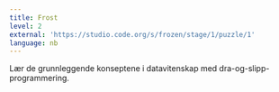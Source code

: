 ```yaml
---
title: Frost
level: 2
external: 'https://studio.code.org/s/frozen/stage/1/puzzle/1'
language: nb
---
```


Lær de grunnleggende konseptene i datavitenskap med 
dra-og-slipp-programmering.

